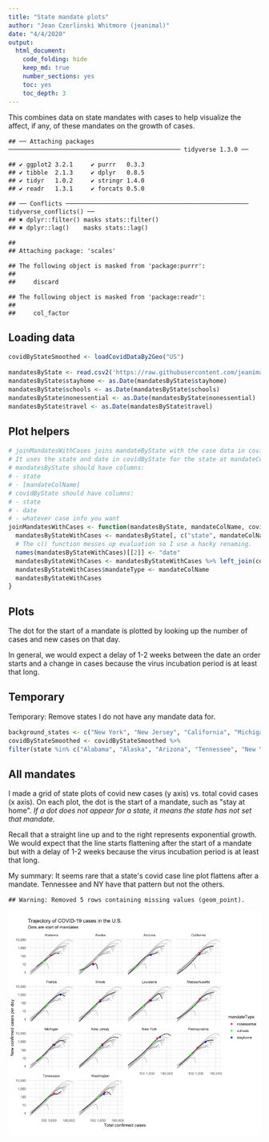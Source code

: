```yaml
---
title: "State mandate plots"
author: "Jean Czerlinski Whitmore (jeanimal)"
date: "4/4/2020"
output:
  html_document:
    code_folding: hide
    keep_md: true
    number_sections: yes
    toc: yes
    toc_depth: 3
---
```


This combines data on state mandates with cases to help visualize the affect, if any, of these mandates on the growth of cases.




```
## ── Attaching packages ──────────────────────────────────────────────── tidyverse 1.3.0 ──
```

```
## ✔ ggplot2 3.2.1     ✔ purrr   0.3.3
## ✔ tibble  2.1.3     ✔ dplyr   0.8.5
## ✔ tidyr   1.0.2     ✔ stringr 1.4.0
## ✔ readr   1.3.1     ✔ forcats 0.5.0
```

```
## ── Conflicts ─────────────────────────────────────────────────── tidyverse_conflicts() ──
## ✖ dplyr::filter() masks stats::filter()
## ✖ dplyr::lag()    masks stats::lag()
```

```
## 
## Attaching package: 'scales'
```

```
## The following object is masked from 'package:purrr':
## 
##     discard
```

```
## The following object is masked from 'package:readr':
## 
##     col_factor
```

## Loading data


```r
covidByStateSmoothed <- loadCovidDataBy2Geo("US")
```


```r
mandatesByState <- read.csv2('https://raw.githubusercontent.com/jeanimal/covid_log_log_diff/master/covid_log_log_diff/data/covid_state_mandates.csv', sep=",", stringsAsFactors=FALSE, na.strings=c(""))
mandatesByState$stayhome <- as.Date(mandatesByState$stayhome)
mandatesByState$schools <- as.Date(mandatesByState$schools)
mandatesByState$nonessential <- as.Date(mandatesByState$nonessential)
mandatesByState$travel <- as.Date(mandatesByState$travel)
```

## Plot helpers


```r
# joinMandatesWithCases joins mandateByState with the case data in covidByState
# It uses the state and date in covidByState for the state at mandateColName date.
# mandatesByState should have columns:
# - state
# - [mandateColName]
# covidByState should have columns:
# - state
# - date
# - whatever case info you want
joinMandatesWithCases <- function(mandatesByState, mandateColName, covidByState) {
  mandatesByStateWithCases <- mandatesByState[, c("state", mandateColName)]
  # The c() function messes up evaluation so I use a hacky renaming.
  names(mandatesByStateWithCases)[[2]] <- "date"
  mandatesByStateWithCases <- mandatesByStateWithCases %>% left_join(covidByState, by=c("state", "date"))
  mandatesByStateWithCases$mandateType <- mandateColName
  mandatesByStateWithCases
}
```


## Plots

The dot for the start of a mandate is plotted by looking up the number of cases and new
cases on that day.

In general, we would expect a delay of 1-2 weeks between the date an order starts and a change in cases because the virus incubation period is at least that long.

## Temporary

Temporary: Remove states I do not have any mandate data for.

```r
background_states <- c("New York", "New Jersey", "California", "Michigan", "Louisiana", "Florida", "Massachusetts", "Illinois", "Pennsylvania", "Washington")
covidByStateSmoothed <- covidByStateSmoothed %>%
filter(state %in% c("Alabama", "Alaska", "Arizona", "Tennessee", "New York", background_states))
```


## All mandates

I made a grid of state plots of covid new cases (y axis) vs. total covid cases (x axis).  On each plot, the dot is the start of a mandate, such as "stay at home".  *If a dot does not appear for a state, it means the state has not set that mandate.*

Recall that a straight line up and to the right represents exponential growth.  We would expect that the line starts flattening after the start of a mandate but with a delay of 1-2 weeks because the virus incubation period is at least that long.  

My summary: It seems rare that a state's covid case line plot flattens after a mandate.  Tennessee and NY have that pattern but not the others.





```
## Warning: Removed 5 rows containing missing values (geom_point).
```

![](mandate_figs/mandate-plot-all-mandates-1.png)<!-- -->


